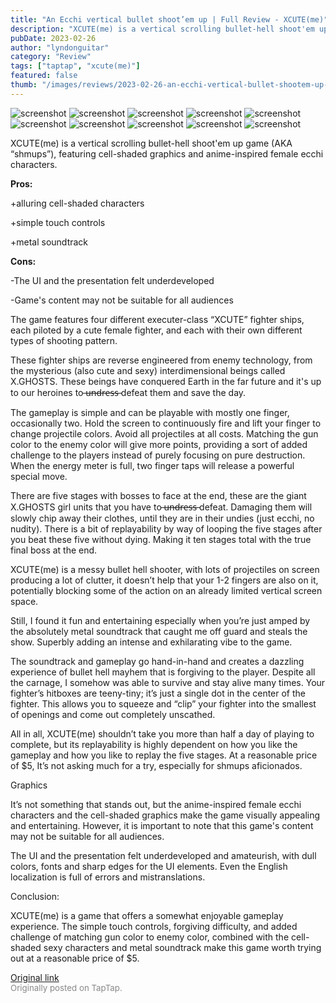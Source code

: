 ```yaml
---
title: "An Ecchi vertical bullet shoot’em up | Full Review - XCUTE(me)"
description: "XCUTE(me) is a vertical scrolling bullet-hell shoot'em up game (AKA “shmups”), featuring cell-shaded graphics and anime-inspired female ecchi characters."
pubDate: 2023-02-26
author: "lyndonguitar"
category: "Review"
tags: ["taptap", "xcute(me)"]
featured: false
thumb: "/images/reviews/2023-02-26-an-ecchi-vertical-bullet-shootem-up--full-review---xcuteme-0.avif"
---
```


<div class="gallery">
  <img src="/images/reviews/2023-02-26-an-ecchi-vertical-bullet-shootem-up--full-review---xcuteme-0.avif" alt="screenshot" />
  <img src="/images/reviews/2023-02-26-an-ecchi-vertical-bullet-shootem-up--full-review---xcuteme-1.avif" alt="screenshot" />
  <img src="/images/reviews/2023-02-26-an-ecchi-vertical-bullet-shootem-up--full-review---xcuteme-2.avif" alt="screenshot" />
  <img src="/images/reviews/2023-02-26-an-ecchi-vertical-bullet-shootem-up--full-review---xcuteme-3.avif" alt="screenshot" />
  <img src="/images/reviews/2023-02-26-an-ecchi-vertical-bullet-shootem-up--full-review---xcuteme-4.avif" alt="screenshot" />
  <img src="/images/reviews/2023-02-26-an-ecchi-vertical-bullet-shootem-up--full-review---xcuteme-5.avif" alt="screenshot" />
  <img src="/images/reviews/2023-02-26-an-ecchi-vertical-bullet-shootem-up--full-review---xcuteme-6.avif" alt="screenshot" />
  <img src="/images/reviews/2023-02-26-an-ecchi-vertical-bullet-shootem-up--full-review---xcuteme-7.avif" alt="screenshot" />
  <img src="/images/reviews/2023-02-26-an-ecchi-vertical-bullet-shootem-up--full-review---xcuteme-8.avif" alt="screenshot" />
  <img src="/images/reviews/2023-02-26-an-ecchi-vertical-bullet-shootem-up--full-review---xcuteme-9.avif" alt="screenshot" />
</div>

XCUTE(me) is a vertical scrolling bullet-hell shoot'em up game (AKA “shmups”), featuring cell-shaded graphics and anime-inspired female ecchi characters.


**Pros:**


+alluring cell-shaded characters

+simple touch controls

+metal soundtrack


**Cons:**


-The UI and the presentation felt underdeveloped

-Game's content may not be suitable for all audiences

The game features four different executer-class “XCUTE” fighter ships, each piloted by a cute female fighter, and each with their own different types of shooting pattern.

These fighter ships are reverse engineered from enemy technology, from the mysterious (also cute and sexy) interdimensional beings called X.GHOSTS. These beings have conquered Earth in the far future and it's up to our heroines to  ̶u̶n̶d̶r̶e̶s̶s̶  defeat them and save the day.

The gameplay is simple and can be playable with mostly one finger, occasionally two. Hold the screen to continuously fire and lift your finger to change projectile colors. Avoid all projectiles at all costs. Matching the gun color to the enemy color will give more points, providing a sort of added challenge to the players instead of purely focusing on pure destruction. When the energy meter is full, two finger taps will release a powerful special move.

There are five stages with bosses to face at the end, these are the giant X.GHOSTS girl units that you have to  ̶u̶n̶d̶r̶e̶s̶s̶  defeat. Damaging them will slowly chip away their clothes, until they are in their undies (just ecchi, no nudity). There is a bit of replayability by way of looping the five stages after you beat these five without dying. Making it ten stages total with the true final boss at the end.

XCUTE(me) is a messy bullet hell shooter, with lots of projectiles on screen producing a lot of clutter, it doesn’t help that your 1-2 fingers are also on it, potentially blocking some of the action on an already limited vertical screen space.

Still, I found it fun and entertaining especially when you’re just amped by the absolutely metal soundtrack that caught me off guard and steals the show. Superbly adding an intense and exhilarating vibe to the game.

The soundtrack and gameplay go hand-in-hand and creates a dazzling experience of bullet hell mayhem that is forgiving to the player. Despite all the carnage, I somehow was able to survive and stay alive many times. Your fighter’s hitboxes are teeny-tiny; it’s just a single dot in the center of the fighter. This allows you to squeeze and “clip” your fighter into the smallest of openings and come out completely unscathed.

All in all, XCUTE(me) shouldn’t take you more than half a day of playing to complete, but its replayability is highly dependent on how you like the gameplay and how you like to replay the five stages. At a reasonable price of $5, It’s not asking much for a try, especially for shmups aficionados.

Graphics

It’s not something that stands out, but the anime-inspired female ecchi characters and the cell-shaded graphics make the game visually appealing and entertaining. However, it is important to note that this game's content may not be suitable for all audiences.

The UI and the presentation felt underdeveloped and amateurish, with dull colors, fonts and sharp edges for the UI elements. Even the English localization is full of errors and mistranslations.

Conclusion:

XCUTE(me) is a game that offers a somewhat enjoyable gameplay experience. The simple touch controls, forgiving difficulty, and added challenge of matching gun color to enemy color, combined with the cell-shaded sexy characters and metal soundtrack make this game worth trying out at a reasonable price of $5.

[Original link](https://www.taptap.io/post/4649365)<br><span style="font-size: 0.95em; color: #888;">Originally posted on TapTap.</span>
